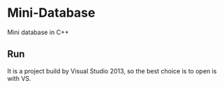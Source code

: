# Mini-Database
Mini database in C++

## Run
It is a project build by Visual Studio 2013, so the best choice is to open is with VS.
